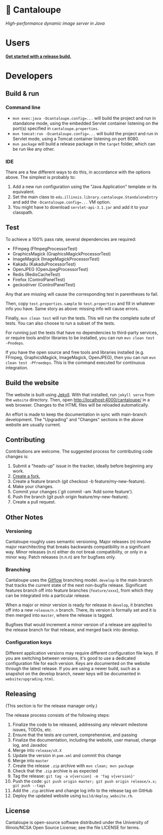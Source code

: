 # 🍈 Cantaloupe

*High-performance dynamic image server in Java*

# Users

**[Get started with a release build.](https://medusa-project.github.io/cantaloupe/get-started.html)**

# Developers

## Build & run

### Command line

* `mvn exec:java -Dcantaloupe.config=...` will build the project and run in
  standalone mode, using the embedded Servlet container listening on the
  port(s) specified in `cantaloupe.properties`.
* `mvn tomcat:run -Dcantaloupe.config=...` will build the project and run in
  Servlet mode, using a Tomcat container listening on port 8080.
* `mvn package` will build a release package in the `target` folder, which
  can be run like any other.

### IDE

There are a few different ways to do this, in accordance with the options above.
The simplest is probably to:

1. Add a new run configuration using the "Java Application" template or its
   equivalent.
2. Set the main class to `edu.illinois.library.cantaloupe.StandaloneEntry` and
   add the `-Dcantaloupe.config=...` VM option.
3. You might have to download `servlet-api-3.1.jar` and add it to your
   classpath.

## Test

To achieve a 100% pass rate, several dependencies are required:

* FFmpeg (FfmpegProcessorTest)
* GraphicsMagick (GraphicsMagickProcessorTest)
* ImageMagick (ImageMagickProcessorTest)
* Kakadu (KakaduProcessorTest)
* OpenJPEG (OpenJpegProcessorTest)
* Redis (RedisCacheTest)
* Firefox (ControlPanelTest)
* geckodriver (ControlPanelTest)

Any that are missing will cause the corresponding test in parentheses to fail.

Then, copy `test.properties.sample` to `test.properties` and fill in whatever
info you have. Same story as above: missing info will cause errors.

Finally, `mvn clean test` will run the tests. This will run the complete suite of tests.
You can also choose to run a subset of the tests. 

For running just the tests that have no dependencies to third-party services, or
require tools and/or libraries to be installed, you can run `mvn clean test -Pnodeps`.

If you have the open source and free tools and libraries installed (e.g. FFmpeg,
GraphicsMagick, ImageMagick, OpenJPEG), then you can run `mvn clean test -Pfreedeps`.
This is the command executed for continuous integration.

## Build the website

The website is built using [Jekyll](http://jekyllrb.com/). With that installed,
run `jekyll serve` from the `website` directory. Then, open
[http://localhost:4000/cantaloupe/](http://localhost:4000/cantaloupe/) in a
web browser. Changes to the HTML files will be reloaded automatically.

An effort is made to keep the documentation in sync with main-branch
development. The "Upgrading" and "Changes" sections in the above website are
usually current.

## Contributing

Contributions are welcome. The suggested process for contributing code changes
is:

1. Submit a "heads-up" issue in the tracker, ideally before beginning any
   work.
2. [Create a fork.](https://github.com/medusa-project/cantaloupe/fork)
3. Create a feature branch (git checkout -b feature/my-new-feature).
4. Make your changes.
5. Commit your changes (`git commit -am 'Add some feature').
6. Push the branch (git push origin feature/my-new-feature).
7. Create a pull request.

## Other Notes

### Versioning

Cantaloupe roughly uses semantic versioning. Major releases (n) involve major
rearchitecting that breaks backwards compatibility in a significant way. Minor
releases (n.n) either do not break compatibility, or only in a minor way.
Patch releases (n.n.n) are for bugfixes only.

### Branching

Cantaloupe uses the
[Gitflow](https://www.atlassian.com/git/tutorials/comparing-workflows#gitflow-workflow)
branching model. `develop` is the main branch that tracks the current state of
the next non-bugfix release. Significant features branch off into
feature branches (`feature/xxxx`), from which they can be integrated into a
particular release.

When a major or minor version is ready for release in `develop`, it branches
off into a new `release/n.n` branch. There, its version is formally set and it
is then merged into `master`, where the release is tagged.

Bugfixes that would increment a minor version of a release are applied to the
release branch for that release, and merged back into develop.

### Configuration keys

Different application versions may require different configuration file keys.
If you are switching between versions, it's good to use a dedicated
configuration file for each version. Keys are documented on the website
through the latest release. If you are using a newer build, such as a
snapshot on the develop branch, newer keys will be documented in
`website/upgrading.html`.

## Releasing

(This section is for the release manager only.)

The release process consists of the following steps:

1. Finalize the code to be released, addressing any relevant milestone issues,
   TODOs, etc.
2. Ensure that the tests are current, comprehensive, and passing
3. Finalize the documentation, including the website, user manual, change log,
   and Javadoc
4. Merge into `release/vX.X`
5. Update the version in `pom.xml` and commit this change
6. Merge into `master`
7. Create the release `.zip` archive with `mvn clean; mvn package`
8. Check that the `.zip` archive is as expected
9. Tag the release: `git tag -a v{version} -m 'Tag v{version}'`
10. Push the code: `git push origin master; git push origin release/x.x;
    git push --tags`
11. Add the `.zip` archive and change log info to the release tag on GitHub
12. Deploy the updated website using `build/deploy_website.rb`.

## License

Cantaloupe is open-source software distributed under the University of
Illinois/NCSA Open Source License; see the file LICENSE for terms.
